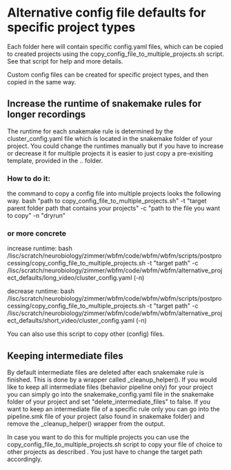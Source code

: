 # Alternative config file defaults for specific project types

Each folder here will contain specific config.yaml files, which can be copied to created projects using the copy_config_file_to_multiple_projects.sh script.
See that script for help and more details.

Custom config files can be created for specific project types, and then copied in the same way.

## Increase the runtime of snakemake rules for longer recordings
The runtime for each snakemake rule is determined by the cluster_config.yaml file which is located in the snakemake folder of your project. You could change the runtimes manually but if you have to increase or decrease it for multiple projects it is easier to just copy a pre-exisiting template, provided in the .. folder.

### How to do it: 
the command to copy a config file into multiple projects looks the following way. 
bash "path to copy_config_file_to_multiple_projects.sh" -t "target parent folder path that contains your projects" -c "path to the file you want to copy" -n "dryrun"

### or more concrete
increase runtime: 
bash /lisc/scratch/neurobiology/zimmer/wbfm/code/wbfm/wbfm/scripts/postprocessing/copy_config_file_to_multiple_projects.sh -t "target path" -c /lisc/scratch/neurobiology/zimmer/wbfm/code/wbfm/wbfm/alternative_project_defaults/long_video/cluster_config.yaml (-n)

decrease runtime:
bash /lisc/scratch/neurobiology/zimmer/wbfm/code/wbfm/wbfm/scripts/postprocessing/copy_config_file_to_multiple_projects.sh -t "target path" -c /lisc/scratch/neurobiology/zimmer/wbfm/code/wbfm/wbfm/alternative_project_defaults/short_video/cluster_config.yaml (-n)

You can also use this script to copy other (config) files. 

## Keeping intermediate files 
By default intermediate files are deleted after each snakemake rule is finished. This is done by a wrapper called _cleanup_helper(). If you would like to keep all intermediate files (behavior pipeline only) for your project you can simply go into the snakemake_config.yaml file in the snakemake folder of your project and set "delete_intermediate_files" to false. 
If you want to keep an intermediate file of a specific rule only you can go into the pipeline.smk file of your project (also found in snakemake folder) and remove the _cleanup_helper() wrapper from the output. 

In case you want to do this for multiple projects you can use the copy_config_file_to_multiple_projects.sh script to copy your file of choice to other projects as described . You just have to change the target path accordingly.
